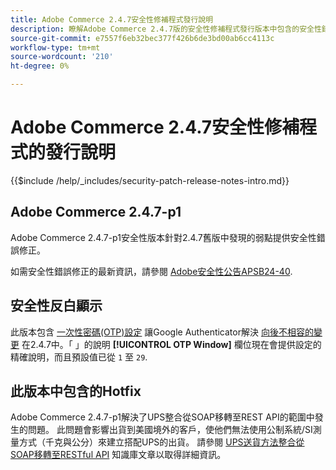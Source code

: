 ```yaml
---
title: Adobe Commerce 2.4.7安全性修補程式發行說明
description: 瞭解Adobe Commerce 2.4.7版的安全性修補程式發行版本中包含的安全性錯誤修正、安全性增強功能和其他安全性相關更新。
source-git-commit: e7557f6eb32bec377f426b6de3bd00ab6cc4113c
workflow-type: tm+mt
source-wordcount: '210'
ht-degree: 0%

---
```



# Adobe Commerce 2.4.7安全性修補程式的發行說明

{{$include /help/_includes/security-patch-release-notes-intro.md}}

## Adobe Commerce 2.4.7-p1

Adobe Commerce 2.4.7-p1安全性版本針對2.4.7舊版中發現的弱點提供安全性錯誤修正。

如需安全性錯誤修正的最新資訊，請參閱 [Adobe安全性公告APSB24-40](https://helpx.adobe.com/security/products/magento/apsb24-40.html).

## 安全性反白顯示

此版本包含 [一次性密碼(OTP)設定](https://experienceleague.adobe.com/en/docs/commerce-admin/systems/security/2fa/security-two-factor-authentication#google) 讓Google Authenticator解決 [向後不相容的變更](https://developer.adobe.com/commerce/php/development/backward-incompatible-changes/highlights/#new-system-configuration-validation-for-two-factor-authentication-otp_window-value) 在2.4.7中。「 」的說明 **[!UICONTROL OTP Window]** 欄位現在會提供設定的精確說明，而且預設值已從 `1` 至 `29`.

## 此版本中包含的Hotfix

Adobe Commerce 2.4.7-p1解決了UPS整合從SOAP移轉至REST API的範圍中發生的問題。 此問題會影響出貨到美國境外的客戶，使他們無法使用公制系統/SI測量方式（千克與公分）來建立搭配UPS的出貨。 請參閱 [UPS送貨方法整合從SOAP移轉至RESTful API](https://experienceleague.adobe.com/en/docs/commerce-knowledge-base/kb/troubleshooting/known-issues-patches-attached/ups-shipping-method-integration-migration-from-soap-to-restful-api) 知識庫文章以取得詳細資訊。
